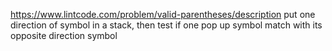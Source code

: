https://www.lintcode.com/problem/valid-parentheses/description
put one direction of symbol in a stack, then test if one pop up symbol match with its opposite direction symbol
